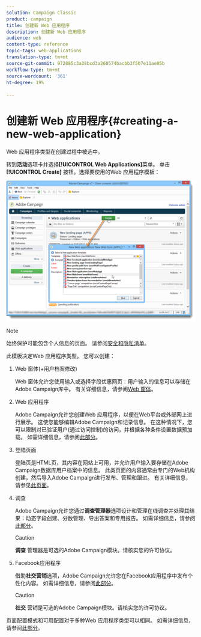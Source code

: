 ```yaml
---
solution: Campaign Classic
product: campaign
title: 创建新 Web 应用程序
description: 创建新 Web 应用程序
audience: web
content-type: reference
topic-tags: web-applications
translation-type: tm+mt
source-git-commit: 972885c3a38bcd3a260574bacbb3f507e11ae05b
workflow-type: tm+mt
source-wordcount: '361'
ht-degree: 19%

---
```



# 创建新 Web 应用程序{#creating-a-new-web-application}

Web 应用程序类型在创建过程中被选中。

转到&#x200B;**活动**&#x200B;选项卡并选择&#x200B;**[!UICONTROL Web Applications]**&#x200B;菜单。 单击 **[!UICONTROL Create]** 按钮。选择要使用的Web 应用程序模板：

![](assets/webapp_create_from_campaign.png)

>[!NOTE]
>
>始终保护可能包含个人信息的页面。 请参阅[安全和隐私清单](https://helpx.adobe.com/campaign/kb/acc-security.html#privacy)。

此模板决定Web 应用程序类型。 您可以创建：

1. Web 窗体(+用户档案修改)

   Web 窗体允许您使用输入或选择字段优惠网页：用户输入的信息可以存储在Adobe Campaign库中。 有关详细信息，请参阅[Web 窗体](../../web/using/about-web-forms.md)。

1. Web 应用程序

   Adobe Campaign允许您创建Web 应用程序，以便在Web平台或外部网上进行展示。 这使您能够编辑Adobe Campaign和记录信息。 在这种情况下，您可以限制对已验证用户(通过访问控制)的访问，并根据各种条件设置数据预加载。 如需详细信息，请参阅[此部分](../../web/using/about-web-applications.md)。

1. 登陆页面

   登陆页是HTML页，其内容在网站上可用，并允许用户输入要存储在Adobe Campaign数据库用户档案中的信息。 此类页面的内容通常由专门的Web机构创建，然后导入Adobe Campaign进行发布、管理和跟进。 有关详细信息，请参见[此页面](../../web/using/creating-a-landing-page.md)。

1. 调查

   Adobe Campaign允许您通过&#x200B;**调查管理器**&#x200B;选项设计和管理在线调查并处理其结果：动态字段创建、分数管理、导出答案和专用报告。 如需详细信息，请参阅[此部分](../../web/using/about-surveys.md)。

   >[!CAUTION]
   >
   >**调查** 管理器是可选的Adobe Campaign模块。请核实您的许可协议。

1. Facebook应用程序

   借助&#x200B;**社交营销**&#x200B;选项，Adobe Campaign允许您在Facebook应用程序中发布个性化内容。 如需详细信息，请参阅[此部分](../../social/using/about-social-marketing.md)。

   >[!CAUTION]
   >
   >**社交** 营销是可选的Adobe Campaign模块。请核实您的许可协议。

页面配置模式和可用配置对于多种Web 应用程序类型可以相同。 如需详细信息，请参阅[此部分](../../web/using/about-web-forms.md)。

